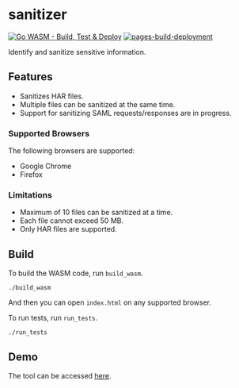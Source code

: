 # sanitizer
[![Go WASM - Build, Test & Deploy](https://github.com/padaiyal/sanitizer/actions/workflows/go_wasm_build_test_deploy.yml/badge.svg?branch=main)](https://github.com/padaiyal/sanitizer/actions/workflows/go_wasm_build_test_deploy.yml)
[![pages-build-deployment](https://github.com/padaiyal/sanitizer/actions/workflows/pages/pages-build-deployment/badge.svg)](https://github.com/padaiyal/sanitizer/actions/workflows/pages/pages-build-deployment) <br>

Identify and sanitize sensitive information.

## Features
 - Sanitizes HAR files.
 - Multiple files can be sanitized at the same time.<br>
 - Support for sanitizing SAML requests/responses are in progress.

### Supported Browsers
The following browsers are supported:
 - Google Chrome
 - Firefox

### Limitations
 - Maximum of 10 files can be sanitized at a time.
 - Each file cannot exceed 50 MB.
 - Only HAR files are supported.

## Build
To build the WASM code, run `build_wasm`.
```
./build_wasm
```
And then you can open `index.html` on any supported browser.

To run tests, run `run_tests`.
```
./run_tests
```

## Demo
The tool can be accessed [here](https://padaiyal.github.io/sanitizer/).
